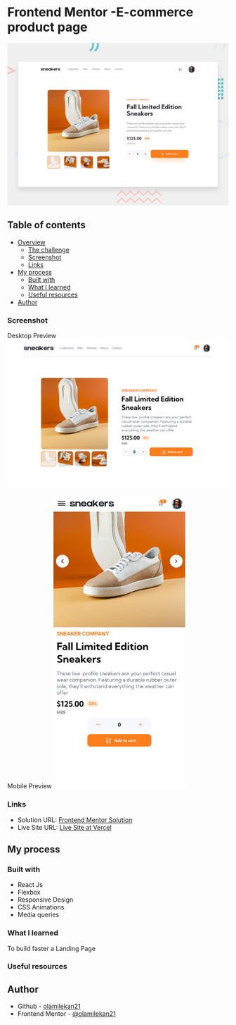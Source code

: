 # Frontend Mentor -E-commerce product page

![Design preview for the E-commerce product page coding challenge](./src/assets/design/desktop-preview.jpg)

## Table of contents

- [Overview](#overview)
  - [The challenge](#the-challenge)
  - [Screenshot](#screenshot)
  - [Links](#links)
- [My process](#my-process)
  - [Built with](#built-with)
  - [What I learned](#what-i-learned)
  - [Useful resources](#useful-resources)
- [Author](#author)


### Screenshot

Desktop Preview
![](./src/assets/screenshot/desktop-preview.png)

Mobile Preview
<img src="./src/assets/screenshot/mobile-preview.png" width="300">

### Links

- Solution URL: [Frontend Mentor Solution](https://www.frontendmentor.io/solutions/huddle-landing-page-with-alternating-feature-blocks-html-and-css-aNXYBFr8I9)
- Live Site URL: [Live Site at Vercel](https://huddle-sepia.vercel.app/)
## My process

### Built with

- React Js
- Flexbox
- Responsive Design
- CSS Animations
- Media queries

### What I learned

To build faster a Landing Page

### Useful resources




## Author

- Github - [olamilekan21](https://github.com/olamilekan21/)
- Frontend Mentor - [@olamilekan21](https://www.frontendmentor.io/profile/olamilekan21)
